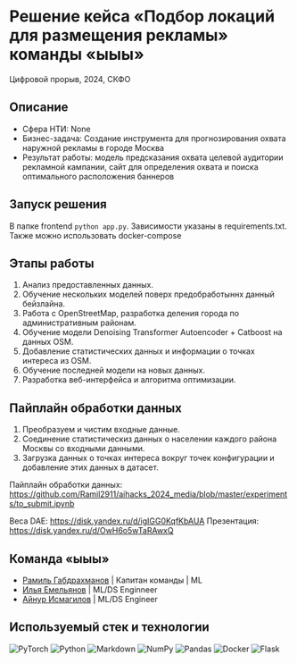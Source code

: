 # Решение кейса «Подбор локаций для размещения рекламы» команды «ыыы»
Цифровой прорыв, 2024, СКФО

## Описание

- Сфера НТИ: None
- Бизнес-задача: Создание инструмента для прогнозирования охвата наружной рекламы в городе Москва
- Результат работы: модель предсказания охвата целевой аудитории рекламной кампании, сайт для определения охвата и поиска оптимального расположения баннеров

## Запуск решения
В папке frontend ```python app.py```. Зависимости указаны в requirements.txt.
Также можно использовать docker-compose

## Этапы работы

1. Анализ предоставленных данных.
2. Обучение нескольких моделей поверх предобработыннх данный бейзлайна.
3. Работа с OpenStreetMap, разработка деления города по административным районам.
4. Обучение модели Denoising Transformer Autoencoder + Catboost на данных OSM.
5. Добавление статистических данных и информации о точках интереса из OSM.
6. Обучение последней модели на новых данных.
7. Разработка веб-интерфейса и алгоритма оптимизации.

## Пайплайн обработки данных

1. Преобразуем и чистим входные данные.
2. Соединение статистическиз данных о населении каждого района Москвы со входными данными.
3. Загрузка данных о точках интереса вокруг точек конфигурации и добавление этих данных в датасет.

Пайплайн обработки данных: https://github.com/Ramil2911/aihacks_2024_media/blob/master/experiments/to_submit.ipynb


Веса DAE: https://disk.yandex.ru/d/igIGG0KqfKbAUA
Презентация: https://disk.yandex.ru/d/OwH6o5wTaRAwxQ

## Команда «ыыы»
- [Рамиль Габдрахманов](https://github.com/Ramil2911) | Капитан команды | ML
- [Илья Емельянов](https://github.com/hornetio) | ML/DS Enginneer
- [Айнур Исмагилов](https://github.com/Hopper789) | ML/DS Engineer

## Используемый стек и технологии

![PyTorch](https://img.shields.io/badge/PyTorch-%23EE4C2C.svg?style=for-the-badge&logo=PyTorch&logoColor=white)
![Python](https://img.shields.io/badge/python-3670A0?style=for-the-badge&logo=python&logoColor=ffdd54)
![Markdown](https://img.shields.io/badge/markdown-%23000000.svg?style=for-the-badge&logo=markdown&logoColor=white)
![NumPy](https://img.shields.io/badge/numpy-%23013243.svg?style=for-the-badge&logo=numpy&logoColor=white)
![Pandas](https://img.shields.io/badge/pandas-%23150458.svg?style=for-the-badge&logo=pandas&logoColor=white)
![Docker](https://img.shields.io/badge/docker-%230db7ed.svg?style=for-the-badge&logo=docker&logoColor=white)
![Flask](https://img.shields.io/badge/flask-%23000.svg?style=for-the-badge&logo=flask&logoColor=white)
